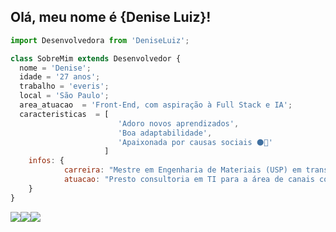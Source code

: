 ## Olá, meu nome é <strong>{Denise Luiz}!</strong>

```js
import Desenvolvedora from 'DeniseLuiz';

class SobreMim extends Desenvolvedor {
  nome = 'Denise';
  idade = '27 anos';
  trabalho = 'everis';
  local = 'São Paulo';
  area_atuacao  = 'Front-End, com aspiração à Full Stack e IA';
  caracteristicas  = [
                        'Adoro novos aprendizados', 
                        'Boa adaptabilidade', 
                        'Apaixonada por causas sociais ⚫🌈'
                     ]
    infos: {
            carreira: "Mestre em Engenharia de Materiais (USP) em transição de carreira",
            atuacao: "Presto consultoria em TI para a área de canais cockpit do **Itaú**"
    }
}


```
 <span><a href="#" alt="WhatsApp"><img src="https://img.shields.io/badge/-WhatsApp-25d366?style=flat-square&labelColor=25d366&logo=whatsapp&logoColor=white&link=https://api.whatsapp.com/send?1=pt_BR&phone=5511957869980&text=Olá, Denise. Tudo bem?"/></a><a href="https://www.linkedin.com/in/denisesl/" alt="Linkedin"><img src="https://img.shields.io/badge/-Linkedin-0e76a8?style=flat-square&logo=Linkedin&logoColor=white&link=https://www.linkedin.com/in/denisesl/" /></a><a href="mailto:denisesantos.luiz@gmail.com" alt="Gmail"><img src="https://img.shields.io/badge/-Gmail-FF0000?style=flat-square&labelColor=FF0000&logo=gmail&logoColor=white&link=denisesantos.luiz@gmail.com" /></a></span>
```

